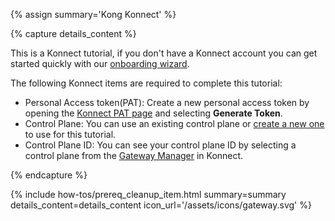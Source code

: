{% assign summary='Kong Konnect' %}

{% capture details_content %}

This is a Konnect tutorial, if you don't have a Konnect account you can get started quickly with our [onboarding wizard](https://konghq.com/products/kong-konnect/register?utm_medium=referral&utm_source=docs).

The following Konnect items are required to complete this tutorial:

* Personal Access token(PAT): Create a new personal access token by opening the [Konnect PAT page](https://cloud.konghq.com/global/account/tokens) and selecting **Generate Token**. 
* Control Plane: You can use an existing control plane or [create a new one](https://cloud.konghq.com/us/gateway-manager/create-control-plane) to use for this tutorial. 
* Control Plane ID: You can see your control plane ID by selecting a control plane from the [Gateway Manager](https://cloud.konghq.com/us/gateway-manager/) in Konnect. 

{% endcapture %}


{% include how-tos/prereq_cleanup_item.html summary=summary details_content=details_content icon_url='/assets/icons/gateway.svg' %}